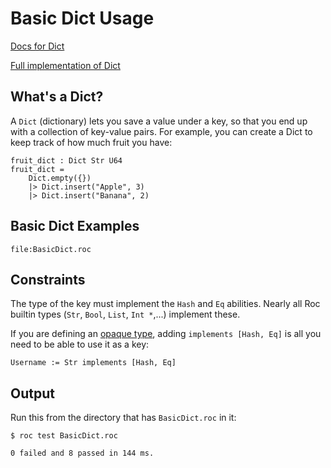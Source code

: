 # Basic Dict Usage

[Docs for Dict](https://www.roc-lang.org/builtins/Dict)

[Full implementation of Dict](https://github.com/roc-lang/roc/blob/main/crates/compiler/builtins/roc/Dict.roc)

## What's a Dict?

A `Dict` (dictionary) lets you save a value under a key, so that you end up with a collection of key-value pairs.
For example, you can create a Dict to keep track of how much fruit you have:

```roc
fruit_dict : Dict Str U64
fruit_dict =
    Dict.empty({})
    |> Dict.insert("Apple", 3)
    |> Dict.insert("Banana", 2)
``` 

## Basic Dict Examples

```roc
file:BasicDict.roc
```

## Constraints

The type of the key must implement the `Hash` and `Eq` abilities.
Nearly all Roc builtin types (`Str`, `Bool`, `List`, `Int *`,...) implement these.

If you are defining an [opaque type](https://www.roc-lang.org/tutorial#opaque-types), adding `implements [Hash, Eq]` is all you need to be able to use it as a key:
```roc
Username := Str implements [Hash, Eq]
```

## Output

Run this from the directory that has `BasicDict.roc` in it:

```
$ roc test BasicDict.roc

0 failed and 8 passed in 144 ms.
```
